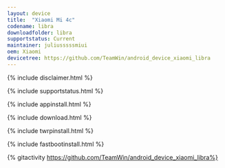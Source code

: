 ```yaml
---
layout: device
title:  "Xiaomi Mi 4c"
codename: libra
downloadfolder: libra
supportstatus: Current
maintainer: juliusssssmiui
oem: Xiaomi
devicetree: https://github.com/TeamWin/android_device_xiaomi_libra
---
```


{% include disclaimer.html %}

{% include supportstatus.html %}

{% include appinstall.html %}

{% include download.html %}

{% include twrpinstall.html %}

{% include fastbootinstall.html %}

{% gitactivity  https://github.com/TeamWin/android_device_xiaomi_libra%}

